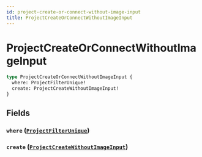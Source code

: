 ```yaml
---
id: project-create-or-connect-without-image-input
title: ProjectCreateOrConnectWithoutImageInput
---
```


 # ProjectCreateOrConnectWithoutImageInput





```graphql
type ProjectCreateOrConnectWithoutImageInput {
  where: ProjectFilterUnique!
  create: ProjectCreateWithoutImageInput!
}
```


## Fields

### `where` ([`ProjectFilterUnique`](/inputs/project-filter-unique))




### `create` ([`ProjectCreateWithoutImageInput`](/inputs/project-create-without-image-input))






